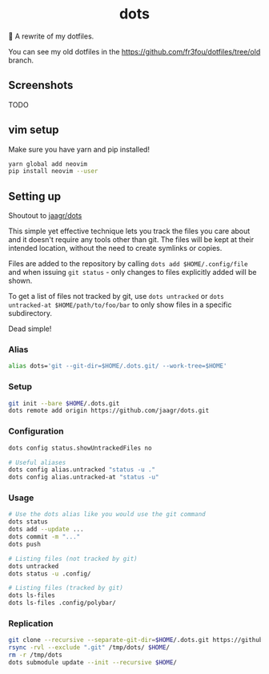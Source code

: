 <div align="center">
<h1>dots</h1>
</div>

:pencil: A rewrite of my dotfiles.

You can see my old dotfiles in the https://github.com/fr3fou/dotfiles/tree/old branch.

## Screenshots

TODO

## vim setup

Make sure you have yarn and pip installed!

```bash
yarn global add neovim
pip install neovim --user
```

## Setting up

Shoutout to [jaagr/dots](https://github.com/jaagr/dots)

This simple yet effective technique lets you track the files you care about
and it doesn't require any tools other than git. The files will be kept at
their intended location, without the need to create symlinks or copies.

Files are added to the repository by calling `dots add $HOME/.config/file` and when
issuing `git status` - only changes to files explicitly added will be shown.

To get a list of files not tracked by git, use `dots untracked` or `dots untracked-at $HOME/path/to/foo/bar`
to only show files in a specific subdirectory.

Dead simple!

### Alias

```sh
alias dots='git --git-dir=$HOME/.dots.git/ --work-tree=$HOME'
```

### Setup

```sh
git init --bare $HOME/.dots.git
dots remote add origin https://github.com/jaagr/dots.git
```

### Configuration

```sh
dots config status.showUntrackedFiles no

# Useful aliases
dots config alias.untracked "status -u ."
dots config alias.untracked-at "status -u"
```

### Usage

```sh
# Use the dots alias like you would use the git command
dots status
dots add --update ...
dots commit -m "..."
dots push

# Listing files (not tracked by git)
dots untracked
dots status -u .config/

# Listing files (tracked by git)
dots ls-files
dots ls-files .config/polybar/
```

### Replication

```sh
git clone --recursive --separate-git-dir=$HOME/.dots.git https://github.com/fr3fou/dots.git /tmp/dots
rsync -rvl --exclude ".git" /tmp/dots/ $HOME/
rm -r /tmp/dots
dots submodule update --init --recursive $HOME/
```
